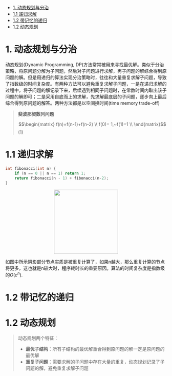 <!-- TOC -->

- [1. 动态规划与分治](#1-动态规划与分治)
- [1.1 递归求解](#11-递归求解)
- [1.2 带记忆的递归](#12-带记忆的递归)
- [1.2 动态规划](#12-动态规划)

<!-- /TOC -->
# 1. 动态规划与分治
动态规划(Dynamic Programming, DP)方法常常被用来寻找最优解。类似于分治策略，将原问题分解为子问题，然后对子问题进行求解，再子问题的解综合得到原问题的解。但是用递归的算法实现分治策略时，往往和大量重复求解子问题，导致了指数级的时间复杂度。有两种方法可以避免重复求解子问题，一是在递归求解的过程中，将子问题的解记录下来，后续遇到相同子问题时，在常数时间内取出该子问题的解即可；二是采用自底而上的求解，先求解最底层的子问题，逐步向上最后综合得到原问题的解答。两种方法都是以空间换时间(time memory trade-off)

> **斐波那契数列问题**
> 
> $$\begin{matrix}
f(n)=f(n-1)+f(n-2) \\
f(0)= 1,~f(1)=1 \\
\end{matrix}$$(1)

# 1.1 递归求解

```cpp
int fibonacci(int n) {
    if (n == 0 || n == 1) return 1;
    return fibonacci(n - 1) + fibonacci(n-2);
}
```
<center><img src = "http://shengfazhu.com/wp-content/uploads/2018/10/recursive_fibonacci.jpg" width = "200"></center>

如图中所示阴影部分节点实质是被重复计算了，如果n越大，那么重复计算的节点将更多，这也就是n较大时，程序耗时长的重要原因。算法的时间复杂度是指数级的$O(c^{n})$.

# 1.2 带记忆的递归

# 1.2 动态规划

> 动态规划两个特征：
> - **最优子结构**：所有子结构的最优解重合得到原问题的解一定是原问题的最优解
> - **重复子问题**：需要求解的子问题中存在大量的重复，动态规划记录了子问题的解，避免重复求解子问题
